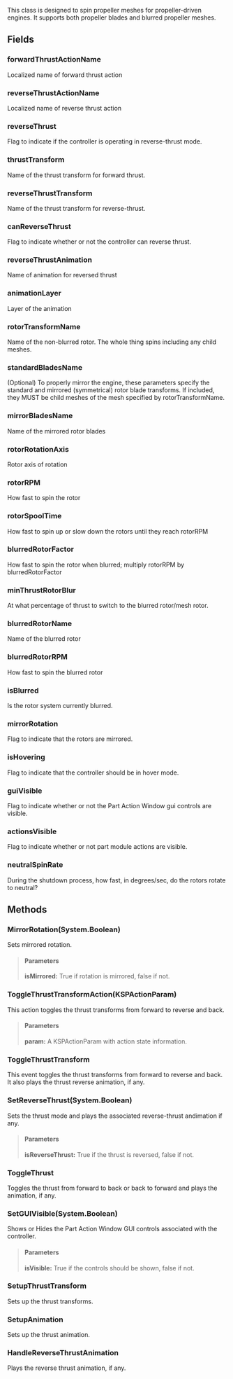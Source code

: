             
This class is designed to spin propeller meshes for propeller-driven engines. It supports both propeller blades and blurred propeller meshes.
        
## Fields

### forwardThrustActionName
Localized name of forward thrust action
### reverseThrustActionName
Localized name of reverse thrust action
### reverseThrust
Flag to indicate if the controller is operating in reverse-thrust mode.
### thrustTransform
Name of the thrust transform for forward thrust.
### reverseThrustTransform
Name of the thrust transform for reverse-thrust.
### canReverseThrust
Flag to indicate whether or not the controller can reverse thrust.
### reverseThrustAnimation
Name of animation for reversed thrust
### animationLayer
Layer of the animation
### rotorTransformName
Name of the non-blurred rotor. The whole thing spins including any child meshes.
### standardBladesName
(Optional) To properly mirror the engine, these parameters specify the standard and mirrored (symmetrical) rotor blade transforms. If included, they MUST be child meshes of the mesh specified by rotorTransformName.
### mirrorBladesName
Name of the mirrored rotor blades
### rotorRotationAxis
Rotor axis of rotation
### rotorRPM
How fast to spin the rotor
### rotorSpoolTime
How fast to spin up or slow down the rotors until they reach rotorRPM
### blurredRotorFactor
How fast to spin the rotor when blurred; multiply rotorRPM by blurredRotorFactor
### minThrustRotorBlur
At what percentage of thrust to switch to the blurred rotor/mesh rotor.
### blurredRotorName
Name of the blurred rotor
### blurredRotorRPM
How fast to spin the blurred rotor
### isBlurred
Is the rotor system currently blurred.
### mirrorRotation
Flag to indicate that the rotors are mirrored.
### isHovering
Flag to indicate that the controller should be in hover mode.
### guiVisible
Flag to indicate whether or not the Part Action Window gui controls are visible.
### actionsVisible
Flag to indicate whether or not part module actions are visible.
### neutralSpinRate
During the shutdown process, how fast, in degrees/sec, do the rotors rotate to neutral?
## Methods


### MirrorRotation(System.Boolean)
Sets mirrored rotation.
> #### Parameters
> **isMirrored:** True if rotation is mirrored, false if not.


### ToggleThrustTransformAction(KSPActionParam)
This action toggles the thrust transforms from forward to reverse and back.
> #### Parameters
> **param:** A KSPActionParam with action state information.


### ToggleThrustTransform
This event toggles the thrust transforms from forward to reverse and back. It also plays the thrust reverse animation, if any.

### SetReverseThrust(System.Boolean)
Sets the thrust mode and plays the associated reverse-thrust andimation if any.
> #### Parameters
> **isReverseThrust:** True if the thrust is reversed, false if not.


### ToggleThrust
Toggles the thrust from forward to back or back to forward and plays the animation, if any.

### SetGUIVisible(System.Boolean)
Shows or Hides the Part Action Window GUI controls associated with the controller.
> #### Parameters
> **isVisible:** True if the controls should be shown, false if not.


### SetupThrustTransform
Sets up the thrust transforms.

### SetupAnimation
Sets up the thrust animation.

### HandleReverseThrustAnimation
Plays the reverse thrust animation, if any.

